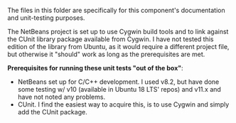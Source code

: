 The files in this folder are specifically for this component's documentation and unit-testing purposes.

The NetBeans project is set up to use Cygwin build tools and to link against the CUnit library package available from Cygwin. I have not tested this edition of the library from Ubuntu, as it would require a different project file, but otherwise it "should" work as long as the prerequisites are met.

**Prerequisites for running these unit tests "out of the box"**:
* NetBeans set up for C/C++ development. I used v8.2, but have done some testing w/ v10 (available in Ubuntu 18 LTS' repos) and v11.x and have not noted any problems.
* CUnit. I find the easiest way to acquire this, is to use Cygwin and simply add the CUnit package.

